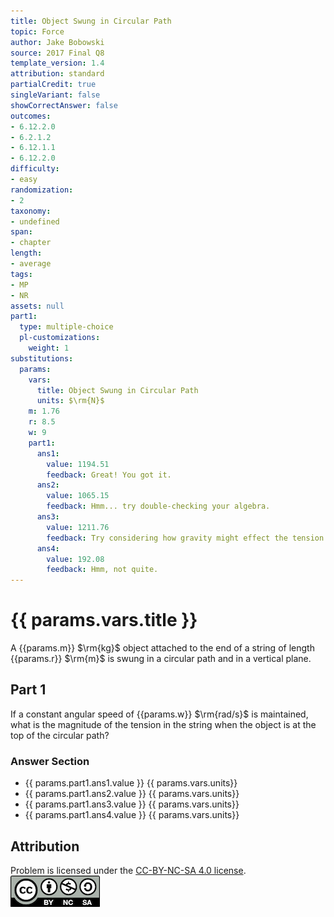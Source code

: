 ```yaml
---
title: Object Swung in Circular Path
topic: Force
author: Jake Bobowski
source: 2017 Final Q8
template_version: 1.4
attribution: standard
partialCredit: true
singleVariant: false
showCorrectAnswer: false
outcomes:
- 6.12.2.0
- 6.2.1.2
- 6.12.1.1
- 6.12.2.0
difficulty:
- easy
randomization:
- 2
taxonomy:
- undefined
span:
- chapter
length:
- average
tags:
- MP
- NR
assets: null
part1:
  type: multiple-choice
  pl-customizations:
    weight: 1
substitutions:
  params:
    vars:
      title: Object Swung in Circular Path
      units: $\rm{N}$
    m: 1.76
    r: 8.5
    w: 9
    part1:
      ans1:
        value: 1194.51
        feedback: Great! You got it.
      ans2:
        value: 1065.15
        feedback: Hmm... try double-checking your algebra.
      ans3:
        value: 1211.76
        feedback: Try considering how gravity might effect the tension.
      ans4:
        value: 192.08
        feedback: Hmm, not quite.
---
```

# {{ params.vars.title }}
A {{params.m}} $\rm{kg}$ object attached to the end of a string of length {{params.r}} $\rm{m}$ is swung in a circular path
and in a vertical plane.

## Part 1

If a constant angular speed of {{params.w}} $\rm{rad/s}$ is maintained, what is the magnitude of the tension in the string when the object is at the top of the circular path?

### Answer Section

- {{ params.part1.ans1.value }} {{ params.vars.units}}
- {{ params.part1.ans2.value }} {{ params.vars.units}}
- {{ params.part1.ans3.value }} {{ params.vars.units}}
- {{ params.part1.ans4.value }} {{ params.vars.units}}

## Attribution

Problem is licensed under the [CC-BY-NC-SA 4.0 license](https://creativecommons.org/licenses/by-nc-sa/4.0/).<br> ![The Creative Commons 4.0 license requiring attribution-BY, non-commercial-NC, and share-alike-SA license.](https://raw.githubusercontent.com/firasm/bits/master/by-nc-sa.png)